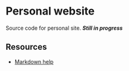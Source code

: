 # Personal website
Source code for personal site. ***Still in progress***

## Resources 
- [Markdown help](https://help.github.com/en/github/writing-on-github/basic-writing-and-formatting-syntax)
